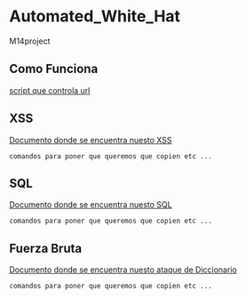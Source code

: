 # Automated_White_Hat
M14project
<!-- This content will not appear in the rendered Markdown -->
## Como Funciona
[script que controla url](https://github.com/Jose-Paco/Automated_White_Hat/blob/ataques/1_checkurl.sh)
## XSS
[Documento donde se encuentra nuesto XSS](https://github.com/Jose-Paco/Automated_White_Hat/blob/ataques/2_xss)
```
comandos para poner que queremos que copien etc ... 
```
## SQL
[Documento donde se encuentra nuesto SQL](https://github.com/Jose-Paco/Automated_White_Hat/blob/ataques/SQLi.sh)
```
comandos para poner que queremos que copien etc ... 
```
## Fuerza Bruta
[Documento donde se encuentra nuesto ataque de Diccionario](https://github.com/Jose-Paco/Automated_White_Hat/blob/ataques/diccionari02.sh)
```
comandos para poner que queremos que copien etc ... 
```
